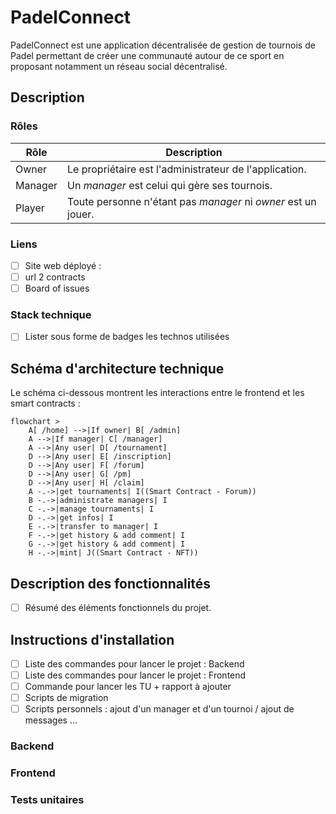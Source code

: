 # PadelConnect

PadelConnect est une application décentralisée de gestion de tournois de Padel permettant de créer une communauté autour de ce sport en proposant notamment un réseau social décentralisé.  

## Description

### Rôles
| Rôle | Description |
|----|----|
| Owner | Le propriétaire est l'administrateur de l'application. |
| Manager | Un <i>manager</i> est celui qui gère ses tournois. |
| Player | Toute personne n'étant pas <i>manager</i> ni <i>owner</i> est un jouer. |

### Liens

- [ ] Site web déployé : 
- [ ] url 2 contracts
- [ ] Board of issues

### Stack technique

- [ ] Lister sous forme de badges les technos utilisées

## Schéma d'architecture technique
Le schéma ci-dessous montrent les interactions entre le frontend et les smart contracts :  
```mermaid
flowchart >
    A[ /home] -->|If owner| B[ /admin]
    A -->|If manager| C[ /manager]
    A -->|Any user| D[ /tournament] 
    D -->|Any user| E[ /inscription]
    D -->|Any user| F[ /forum]
    D -->|Any user| G[ /pm]
    D -->|Any user| H[ /claim]
    A -.->|get tournaments| I((Smart Contract - Forum))
    B -.->|administrate managers| I
    C -.->|manage tournaments| I
    D -.->|get infos| I
    E -.->|transfer to manager| I
    F -.->|get history & add comment| I
    G -.->|get history & add comment| I
    H -.->|mint| J((Smart Contract - NFT))
```

## Description des fonctionnalités

- [ ] Résumé des éléments fonctionnels du projet.

## Instructions d'installation

- [ ] Liste des commandes pour lancer le projet : Backend
- [ ] Liste des commandes pour lancer le projet : Frontend
- [ ] Commande pour lancer les TU + rapport à ajouter
- [ ] Scripts de migration
- [ ] Scripts personnels : ajout d'un manager et d'un tournoi / ajout de messages ...

### Backend
### Frontend
### Tests unitaires
